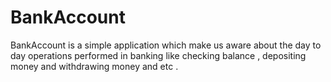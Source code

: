# BankAccount
BankAccount is a simple application which make us aware about the day to day operations performed in banking like checking balance , depositing money and withdrawing money and etc .
